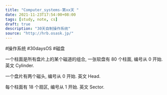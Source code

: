 ```yaml
---
title: "Computer_systems-第xx天 "
date: 2021-11-23T17:54:00+08:00
tags: [study, note, cs]
draft: true
description: "30天自制操作系统"
source: "http://hrb.osask.jp/"
---
```

#操作系统 #30daysOS #磁盘

一个柱面是所有盘片上的某个磁道的组合, 一张软盘有 80 个柱面, 编号从 0 开始. 英文 Cylinder.

一个盘片有两个磁头, 编号从 0 开始. 英文 Head. 

每个柱面有 18 个扇区, 编号从 1 开始. 英文 Sector.



